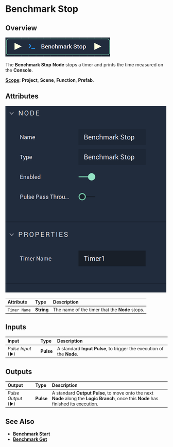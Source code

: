 # Benchmark Stop

## Overview

![The Benchmark Stop Node.](../../.gitbook/assets/benchmarkstopnode.png)

The **Benchmark Stop** **Node** stops a timer and prints the time measured on the **Console**.

[**Scope**](../overview.md#scopes): **Project**, **Scene**, **Function**, **Prefab**.

## Attributes

![The Benchmark Stop Node Attributes.](../../.gitbook/assets/benchmarkstopattributes.png)

| Attribute | Type | Description |
| :--- | :--- | :--- |
| `Timer Name` | **String** | The name of the timer that the **Node** stops. |

## Inputs

| Input | Type | Description |
| :--- | :--- | :--- |
| _Pulse Input_ \(►\) | **Pulse** | A standard **Input Pulse**, to trigger the execution of the **Node**. |

## Outputs

| Output | Type | Description |
| :--- | :--- | :--- |
| _Pulse Output_ \(►\) | **Pulse** | A standard **Output Pulse**, to move onto the next **Node** along the **Logic Branch**, once this **Node** has finished its execution. |

## See Also

* [**Benchmark Start**](benchmark-start.md)
* [**Benchmark Get**](benchmark-get.md)

